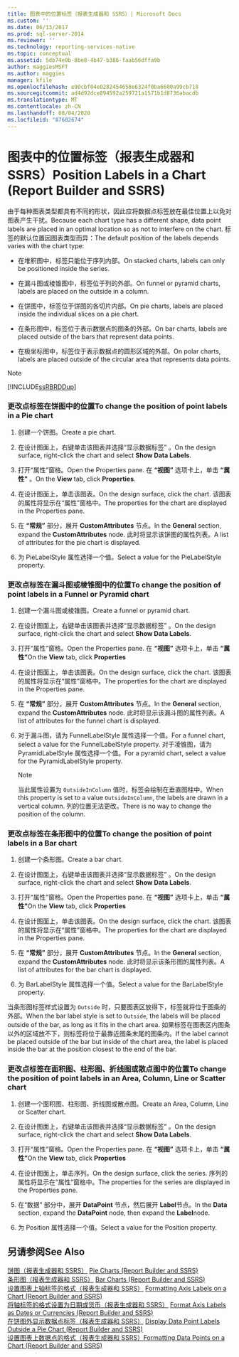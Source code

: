 ```yaml
---
title: 图表中的位置标签（报表生成器和 SSRS）| Microsoft Docs
ms.custom: ''
ms.date: 06/13/2017
ms.prod: sql-server-2014
ms.reviewer: ''
ms.technology: reporting-services-native
ms.topic: conceptual
ms.assetid: 5db74e0b-8be8-4b47-b386-faab56dffa9b
author: maggiesMSFT
ms.author: maggies
manager: kfile
ms.openlocfilehash: e90cbf04e0282454658e6324f0ba6600a99cb718
ms.sourcegitcommit: ad4d92dce894592a259721a1571b1d8736abacdb
ms.translationtype: MT
ms.contentlocale: zh-CN
ms.lasthandoff: 08/04/2020
ms.locfileid: "87682674"
---
```

# <a name="position-labels-in-a-chart-report-builder-and-ssrs"></a><span data-ttu-id="bca92-102">图表中的位置标签（报表生成器和 SSRS）</span><span class="sxs-lookup"><span data-stu-id="bca92-102">Position Labels in a Chart (Report Builder and SSRS)</span></span>
  <span data-ttu-id="bca92-103">由于每种图表类型都具有不同的形状，因此应将数据点标签放在最佳位置上以免对图表产生干扰。</span><span class="sxs-lookup"><span data-stu-id="bca92-103">Because each chart type has a different shape, data point labels are placed in an optimal location so as not to interfere on the chart.</span></span> <span data-ttu-id="bca92-104">标签的默认位置因图表类型而异：</span><span class="sxs-lookup"><span data-stu-id="bca92-104">The default position of the labels depends varies with the chart type:</span></span>  
  
-   <span data-ttu-id="bca92-105">在堆积图中，标签只能位于序列内部。</span><span class="sxs-lookup"><span data-stu-id="bca92-105">On stacked charts, labels can only be positioned inside the series.</span></span>  
  
-   <span data-ttu-id="bca92-106">在漏斗图或棱锥图中，标签位于列的外部。</span><span class="sxs-lookup"><span data-stu-id="bca92-106">On funnel or pyramid charts, labels are placed on the outside in a column.</span></span>  
  
-   <span data-ttu-id="bca92-107">在饼图中，标签位于饼图的各切片内部。</span><span class="sxs-lookup"><span data-stu-id="bca92-107">On pie charts, labels are placed inside the individual slices on a pie chart.</span></span>  
  
-   <span data-ttu-id="bca92-108">在条形图中，标签位于表示数据点的图条的外部。</span><span class="sxs-lookup"><span data-stu-id="bca92-108">On bar charts, labels are placed outside of the bars that represent data points.</span></span>  
  
-   <span data-ttu-id="bca92-109">在极坐标图中，标签位于表示数据点的圆形区域的外部。</span><span class="sxs-lookup"><span data-stu-id="bca92-109">On polar charts, labels are placed outside of the circular area that represents data points.</span></span>  
  
> [!NOTE]  
>  [!INCLUDE[ssRBRDDup](../../includes/ssrbrddup-md.md)]  
  
### <a name="to-change-the-position-of-point-labels-in-a-pie-chart"></a><span data-ttu-id="bca92-110">更改点标签在饼图中的位置</span><span class="sxs-lookup"><span data-stu-id="bca92-110">To change the position of point labels in a Pie chart</span></span>  
  
1.  <span data-ttu-id="bca92-111">创建一个饼图。</span><span class="sxs-lookup"><span data-stu-id="bca92-111">Create a pie chart.</span></span>  
  
2.  <span data-ttu-id="bca92-112">在设计图面上，右键单击该图表并选择“显示数据标签”  。</span><span class="sxs-lookup"><span data-stu-id="bca92-112">On the design surface, right-click the chart and select **Show Data Labels**.</span></span>  
  
3.  <span data-ttu-id="bca92-113">打开“属性”窗格。</span><span class="sxs-lookup"><span data-stu-id="bca92-113">Open the Properties pane.</span></span> <span data-ttu-id="bca92-114">在 **“视图”** 选项卡上，单击 **“属性”** 。</span><span class="sxs-lookup"><span data-stu-id="bca92-114">On the **View** tab, click **Properties**.</span></span>  
  
4.  <span data-ttu-id="bca92-115">在设计图面上，单击该图表。</span><span class="sxs-lookup"><span data-stu-id="bca92-115">On the design surface, click the chart.</span></span> <span data-ttu-id="bca92-116">该图表的属性将显示在“属性”窗格中。</span><span class="sxs-lookup"><span data-stu-id="bca92-116">The properties for the chart are displayed in the Properties pane.</span></span>  
  
5.  <span data-ttu-id="bca92-117">在 **“常规”** 部分，展开 **CustomAttributes** 节点。</span><span class="sxs-lookup"><span data-stu-id="bca92-117">In the **General** section, expand the **CustomAttributes** node.</span></span> <span data-ttu-id="bca92-118">此时将显示该饼图的属性列表。</span><span class="sxs-lookup"><span data-stu-id="bca92-118">A list of attributes for the pie chart is displayed.</span></span>  
  
6.  <span data-ttu-id="bca92-119">为 PieLabelStyle 属性选择一个值。</span><span class="sxs-lookup"><span data-stu-id="bca92-119">Select a value for the PieLabelStyle property.</span></span>  
  
### <a name="to-change-the-position-of-point-labels-in-a-funnel-or-pyramid-chart"></a><span data-ttu-id="bca92-120">更改点标签在漏斗图或棱锥图中的位置</span><span class="sxs-lookup"><span data-stu-id="bca92-120">To change the position of point labels in a Funnel or Pyramid chart</span></span>  
  
1.  <span data-ttu-id="bca92-121">创建一个漏斗图或棱锥图。</span><span class="sxs-lookup"><span data-stu-id="bca92-121">Create a funnel or pyramid chart.</span></span>  
  
2.  <span data-ttu-id="bca92-122">在设计图面上，右键单击该图表并选择“显示数据标签”  。</span><span class="sxs-lookup"><span data-stu-id="bca92-122">On the design surface, right-click the chart and select **Show Data Labels**.</span></span>  
  
3.  <span data-ttu-id="bca92-123">打开“属性”窗格。</span><span class="sxs-lookup"><span data-stu-id="bca92-123">Open the Properties pane.</span></span> <span data-ttu-id="bca92-124">在 **“视图”** 选项卡上，单击 **“属性”**</span><span class="sxs-lookup"><span data-stu-id="bca92-124">On the **View** tab, click **Properties**</span></span>  
  
4.  <span data-ttu-id="bca92-125">在设计图面上，单击该图表。</span><span class="sxs-lookup"><span data-stu-id="bca92-125">On the design surface, click the chart.</span></span> <span data-ttu-id="bca92-126">该图表的属性将显示在“属性”窗格中。</span><span class="sxs-lookup"><span data-stu-id="bca92-126">The properties for the chart are displayed in the Properties pane.</span></span>  
  
5.  <span data-ttu-id="bca92-127">在 **“常规”** 部分，展开 **CustomAttributes** 节点。</span><span class="sxs-lookup"><span data-stu-id="bca92-127">In the **General** section, expand the **CustomAttributes** node.</span></span> <span data-ttu-id="bca92-128">此时将显示该漏斗图的属性列表。</span><span class="sxs-lookup"><span data-stu-id="bca92-128">A list of attributes for the funnel chart is displayed.</span></span>  
  
6.  <span data-ttu-id="bca92-129">对于漏斗图，请为 FunnelLabelStyle 属性选择一个值。</span><span class="sxs-lookup"><span data-stu-id="bca92-129">For a funnel chart, select a value for the FunnelLabelStyle property.</span></span> <span data-ttu-id="bca92-130">对于凌锥图，请为 PyramidLabelStyle 属性选择一个值。</span><span class="sxs-lookup"><span data-stu-id="bca92-130">For a pyramid chart, select a value for the PyramidLabelStyle property.</span></span>  
  
    > [!NOTE]  
    >  <span data-ttu-id="bca92-131">当此属性设置为 `OutsideInColumn` 值时，标签会绘制在垂直图柱中。</span><span class="sxs-lookup"><span data-stu-id="bca92-131">When this property is set to a value `OutsideInColumn`, the labels are drawn in a vertical column.</span></span> <span data-ttu-id="bca92-132">列的位置无法更改。</span><span class="sxs-lookup"><span data-stu-id="bca92-132">There is no way to change the position of the column.</span></span>  
  
### <a name="to-change-the-position-of-point-labels-in-a-bar-chart"></a><span data-ttu-id="bca92-133">更改点标签在条形图中的位置</span><span class="sxs-lookup"><span data-stu-id="bca92-133">To change the position of point labels in a Bar chart</span></span>  
  
1.  <span data-ttu-id="bca92-134">创建一个条形图。</span><span class="sxs-lookup"><span data-stu-id="bca92-134">Create a bar chart.</span></span>  
  
2.  <span data-ttu-id="bca92-135">在设计图面上，右键单击该图表并选择“显示数据标签”  。</span><span class="sxs-lookup"><span data-stu-id="bca92-135">On the design surface, right-click the chart and select **Show Data Labels**.</span></span>  
  
3.  <span data-ttu-id="bca92-136">打开“属性”窗格。</span><span class="sxs-lookup"><span data-stu-id="bca92-136">Open the Properties pane.</span></span> <span data-ttu-id="bca92-137">在 **“视图”** 选项卡上，单击 **“属性”**</span><span class="sxs-lookup"><span data-stu-id="bca92-137">On the **View** tab, click **Properties**</span></span>  
  
4.  <span data-ttu-id="bca92-138">在设计图面上，单击该图表。</span><span class="sxs-lookup"><span data-stu-id="bca92-138">On the design surface, click the chart.</span></span> <span data-ttu-id="bca92-139">该图表的属性将显示在“属性”窗格中。</span><span class="sxs-lookup"><span data-stu-id="bca92-139">The properties for the chart are displayed in the Properties pane.</span></span>  
  
5.  <span data-ttu-id="bca92-140">在 **“常规”** 部分，展开 **CustomAttributes** 节点。</span><span class="sxs-lookup"><span data-stu-id="bca92-140">In the **General** section, expand the **CustomAttributes** node.</span></span> <span data-ttu-id="bca92-141">此时将显示该条形图的属性列表。</span><span class="sxs-lookup"><span data-stu-id="bca92-141">A list of attributes for the bar chart is displayed.</span></span>  
  
6.  <span data-ttu-id="bca92-142">为 BarLabelStyle 属性选择一个值。</span><span class="sxs-lookup"><span data-stu-id="bca92-142">Select a value for the BarLabelStyle property.</span></span>  
  
 <span data-ttu-id="bca92-143">当条形图标签样式设置为 `Outside` 时，只要图表区放得下，标签就将位于图条的外部。</span><span class="sxs-lookup"><span data-stu-id="bca92-143">When the bar label style is set to `Outside`, the labels will be placed outside of the bar, as long as it fits in the chart area.</span></span> <span data-ttu-id="bca92-144">如果标签在图表区内图条以外的区域放不下，则标签将位于最靠近图条末尾的图条内。</span><span class="sxs-lookup"><span data-stu-id="bca92-144">If the label cannot be placed outside of the bar but inside of the chart area, the label is placed inside the bar at the position closest to the end of the bar.</span></span>  
  
### <a name="to-change-the-position-of-point-labels-in-an-area-column-line-or-scatter-chart"></a><span data-ttu-id="bca92-145">更改点标签在面积图、柱形图、折线图或散点图中的位置</span><span class="sxs-lookup"><span data-stu-id="bca92-145">To change the position of point labels in an Area, Column, Line or Scatter chart</span></span>  
  
1.  <span data-ttu-id="bca92-146">创建一个面积图、柱形图、折线图或散点图。</span><span class="sxs-lookup"><span data-stu-id="bca92-146">Create an Area, Column, Line or Scatter chart.</span></span>  
  
2.  <span data-ttu-id="bca92-147">在设计图面上，右键单击该图表并选择“显示数据标签”  。</span><span class="sxs-lookup"><span data-stu-id="bca92-147">On the design surface, right-click the chart and select **Show Data Labels**.</span></span>  
  
3.  <span data-ttu-id="bca92-148">打开“属性”窗格。</span><span class="sxs-lookup"><span data-stu-id="bca92-148">Open the Properties pane.</span></span> <span data-ttu-id="bca92-149">在 **“视图”** 选项卡上，单击 **“属性”**</span><span class="sxs-lookup"><span data-stu-id="bca92-149">On the **View** tab, click **Properties**</span></span>  
  
4.  <span data-ttu-id="bca92-150">在设计图面上，单击序列。</span><span class="sxs-lookup"><span data-stu-id="bca92-150">On the design surface, click the series.</span></span> <span data-ttu-id="bca92-151">序列的属性将显示在“属性”窗格中。</span><span class="sxs-lookup"><span data-stu-id="bca92-151">The properties for the series are displayed in the Properties pane.</span></span>  
  
5.  <span data-ttu-id="bca92-152">在“数据”  部分中，展开 **DataPoint** 节点，然后展开 **Label**节点。</span><span class="sxs-lookup"><span data-stu-id="bca92-152">In the **Data** section, expand the **DataPoint** node, then expand the **Label**node.</span></span>  
  
6.  <span data-ttu-id="bca92-153">为 Position 属性选择一个值。</span><span class="sxs-lookup"><span data-stu-id="bca92-153">Select a value for the Position property.</span></span>  
  
## <a name="see-also"></a><span data-ttu-id="bca92-154">另请参阅</span><span class="sxs-lookup"><span data-stu-id="bca92-154">See Also</span></span>  
 <span data-ttu-id="bca92-155">[饼图（报表生成器和 SSRS）](charts-report-builder-and-ssrs.md) </span><span class="sxs-lookup"><span data-stu-id="bca92-155">[Pie Charts &#40;Report Builder and SSRS&#41;](charts-report-builder-and-ssrs.md) </span></span>  
 <span data-ttu-id="bca92-156">[条形图（报表生成器和 SSRS）](bar-charts-report-builder-and-ssrs.md) </span><span class="sxs-lookup"><span data-stu-id="bca92-156">[Bar Charts &#40;Report Builder and SSRS&#41;](bar-charts-report-builder-and-ssrs.md) </span></span>  
 <span data-ttu-id="bca92-157">[设置图表上轴标签的格式（报表生成器和 SSRS）](formatting-axis-labels-on-a-chart-report-builder-and-ssrs.md) </span><span class="sxs-lookup"><span data-stu-id="bca92-157">[Formatting Axis Labels on a Chart &#40;Report Builder and SSRS&#41;](formatting-axis-labels-on-a-chart-report-builder-and-ssrs.md) </span></span>  
 <span data-ttu-id="bca92-158">[将轴标签的格式设置为日期或货币（报表生成器和 SSRS）](format-axis-labels-as-dates-or-currencies-report-builder-and-ssrs.md) </span><span class="sxs-lookup"><span data-stu-id="bca92-158">[Format Axis Labels as Dates or Currencies &#40;Report Builder and SSRS&#41;](format-axis-labels-as-dates-or-currencies-report-builder-and-ssrs.md) </span></span>  
 <span data-ttu-id="bca92-159">[在饼图外显示数据点标签（报表生成器和 SSRS）](display-data-point-labels-outside-a-pie-chart-report-builder-and-ssrs.md) </span><span class="sxs-lookup"><span data-stu-id="bca92-159">[Display Data Point Labels Outside a Pie Chart &#40;Report Builder and SSRS&#41;](display-data-point-labels-outside-a-pie-chart-report-builder-and-ssrs.md) </span></span>  
 [<span data-ttu-id="bca92-160">设置图表上数据点的格式（报表生成器和 SSRS）</span><span class="sxs-lookup"><span data-stu-id="bca92-160">Formatting Data Points on a Chart &#40;Report Builder and SSRS&#41;</span></span>](formatting-data-points-on-a-chart-report-builder-and-ssrs.md)  
  
  
